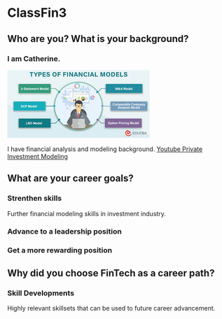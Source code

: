 # ClassFin3
## Who are you? What is your background?
### I am Catherine. 
![Financial Modeling](./images/finmodel.jpg)

I have financial analysis and modeling background.
[Youtube Private Investment Modeling](https://www.youtube.com/watch?v=Z9vf3_p-1Gc)

## What are your career goals?
### Strenthen skills
Further financial modeling skills in investment industry.
### Advance to a leadership position

### Get a more rewarding position


## Why did you choose FinTech as a career path?

### Skill Developments
Highly relevant skillsets that can be used to future career advancement.
